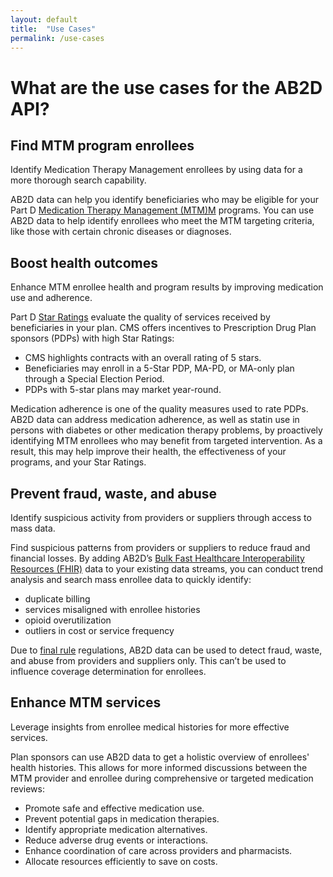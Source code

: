 ```yaml
---
layout: default
title:  "Use Cases"
permalink: /use-cases
---
```


# What are the use cases for the AB2D API?

## Find MTM program enrollees
Identify Medication Therapy Management enrollees by using data for a more thorough search capability.

AB2D data can help you identify beneficiaries who may be eligible for your Part D [Medication Therapy Management (MTM)M](https://www.cms.gov/medicare/coverage/prescription-drug-coverage-contracting/medication-therapy-management) programs. You can use AB2D data to help identify enrollees who meet the MTM targeting criteria, like those with certain chronic diseases or diagnoses.

## Boost health outcomes
Enhance MTM enrollee health and program results by improving medication use and adherence.

Part D [Star Ratings](https://www.cms.gov/medicare/health-drug-plans/part-c-d-performance-data) evaluate the quality of services received by beneficiaries in your plan. CMS offers incentives to Prescription Drug Plan sponsors (PDPs) with high Star Ratings:

- CMS highlights contracts with an overall rating of 5 stars.
- Beneficiaries may enroll in a 5-Star PDP, MA-PD, or MA-only plan through a Special Election Period.
- PDPs with 5-star plans may market year-round.

Medication adherence is one of the quality measures used to rate PDPs. AB2D data can address medication adherence, as well as statin use in persons with diabetes or other medication therapy problems, by proactively identifying MTM enrollees who may benefit from targeted intervention. As a result, this may help improve their health, the effectiveness of your programs, and your Star Ratings.

## Prevent fraud, waste, and abuse
Identify suspicious activity from providers or suppliers through access to mass data.

Find suspicious patterns from providers or suppliers to reduce fraud and financial losses. By adding AB2D’s [Bulk Fast Healthcare Interoperability Resources (FHIR)](https://www.hl7.org/fhir/overview.html) data to your existing data streams, you can conduct trend analysis and search mass enrollee data to quickly identify:

- duplicate billing
- services misaligned with enrollee histories
- opioid overutilization
- outliers in cost or service frequency

Due to [final rule](https://www.federalregister.gov/documents/2019/04/16/2019-06822/medicare-and-medicaid-programs-policy-and-technical-changes-to-the-medicare-advantage-medicare) regulations, AB2D data can be used to detect fraud, waste, and abuse from providers and suppliers only. This can’t be used to influence coverage determination for enrollees.

## Enhance MTM services
Leverage insights from enrollee medical histories for more effective services.

Plan sponsors can use AB2D data to get a holistic overview of enrollees' health histories. This allows for more informed discussions between the MTM provider and enrollee during comprehensive or targeted medication reviews:

- Promote safe and effective medication use.
- Prevent potential gaps in medication therapies.
- Identify appropriate medication alternatives.
- Reduce adverse drug events or interactions.
- Enhance coordination of care across providers and pharmacists.
- Allocate resources efficiently to save on costs.
